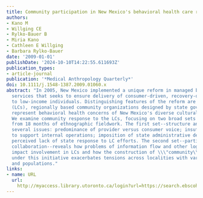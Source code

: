 ```yaml
---
title: Community participation in New Mexico's behavioral health care reform.
authors:
- Kano M
- Willging CE
- Rylko-Bauer B
- Miria Kano
- Cathleen E Willging
- Barbara Rylko-Bauer
date: '2009-01-01'
publishDate: '2024-10-10T14:22:55.611693Z'
publication_types:
- article-journal
publication: '*Medical Anthropology Quarterly*'
doi: 10.1111/j.1548-1387.2009.01060.x
abstract: "In 2005, New Mexico implemented a unique reform in managed behavioral health
  services that seeks to ensure delivery of consumer-driven, recovery-oriented care
  to low-income individuals. Distinguishing features of the reform are the Local Collaboratives
  (LCs), regionally based community organizations designed by state government to
  represent behavioral health concerns of New Mexico's diverse cultural populations.
  We examine community response to the LCs, focusing on two broad sets of themes derived
  from 18 months of ethnographic fieldwork. The first set--structure and function--encompasses
  several issues: predominance of provider versus consumer voice; insufficient resources
  to support internal operations; imposition of state administrative demands; and
  perceived lack of state response to LC efforts. The second set--participation and
  collaboration--reveals how problems of information flow and other logistical factors
  impact involvement in LCs and how the construction of \\\"community\\\" introduced
  under this initiative exacerbates tensions across localities with varied histories
  and populations."
links:
- name: URL
  url: 
    http://myaccess.library.utoronto.ca/login?url=https://search.ebscohost.com/login.aspx?direct=true&db=cin20&AN=105436168&site=ehost-live
---
```

